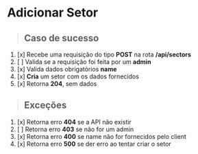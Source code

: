 # Adicionar Setor

> ## Caso de sucesso

1. [x] Recebe uma requisição do tipo **POST** na rota **/api/sectors**
2. [ ] Valida se a requisição foi feita por um **admin**
3. [x] Valida dados obrigatórios **name**
4. [x] **Cria** um setor com os dados fornecidos
5. [x] Retorna **204**, sem dados

> ## Exceções

1. [x] Retorna erro **404** se a API não existir
2. [ ] Retorna erro **403** se não for um admin
3. [x] Retorna erro **400** se name não for fornecidos pelo client
4. [x] Retorna erro **500** se der erro ao tentar criar o setor